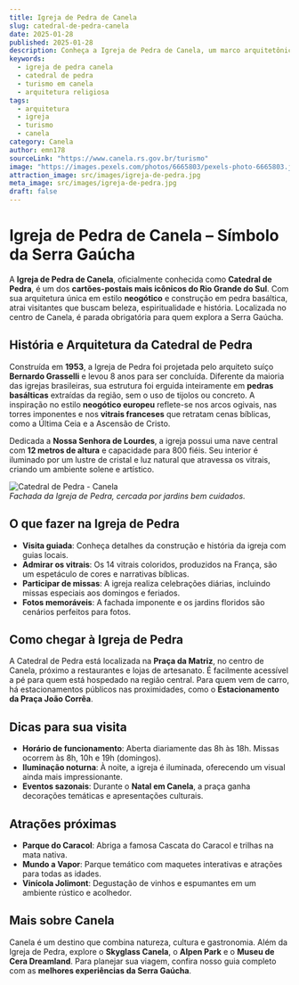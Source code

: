 ```yaml
---
title: Igreja de Pedra de Canela
slug: catedral-de-pedra-canela
date: 2025-01-28
published: 2025-01-28
description: Conheça a Igreja de Pedra de Canela, um marco arquitetônico e religioso da Serra Gaúcha.
keywords:
  - igreja de pedra canela
  - catedral de pedra
  - turismo em canela
  - arquitetura religiosa
tags:
  - arquitetura
  - igreja
  - turismo
  - canela
category: Canela
author: emn178
sourceLink: "https://www.canela.rs.gov.br/turismo"
image: "https://images.pexels.com/photos/6665803/pexels-photo-6665803.jpeg"
attraction_image: src/images/igreja-de-pedra.jpg
meta_image: src/images/igreja-de-pedra.jpg
draft: false
---
```


# Igreja de Pedra de Canela – Símbolo da Serra Gaúcha

A **Igreja de Pedra de Canela**, oficialmente conhecida como **Catedral de Pedra**, é um dos **cartões-postais mais icônicos do Rio Grande do Sul**. Com sua arquitetura única em estilo **neogótico** e construção em pedra basáltica, atrai visitantes que buscam beleza, espiritualidade e história. Localizada no centro de Canela, é parada obrigatória para quem explora a Serra Gaúcha.

## História e Arquitetura da Catedral de Pedra

Construída em **1953**, a Igreja de Pedra foi projetada pelo arquiteto suíço **Bernardo Grasselli** e levou 8 anos para ser concluída. Diferente da maioria das igrejas brasileiras, sua estrutura foi erguida inteiramente em **pedras basálticas** extraídas da região, sem o uso de tijolos ou concreto. A inspiração no estilo **neogótico europeu** reflete-se nos arcos ogivais, nas torres imponentes e nos **vitrais franceses** que retratam cenas bíblicas, como a Última Ceia e a Ascensão de Cristo.

Dedicada a **Nossa Senhora de Lourdes**, a igreja possui uma nave central com **12 metros de altura** e capacidade para 800 fiéis. Seu interior é iluminado por um lustre de cristal e luz natural que atravessa os vitrais, criando um ambiente solene e artístico.

![Catedral de Pedra - Canela](/images/igreja-de-pedra.jpg)  
_Fachada da Igreja de Pedra, cercada por jardins bem cuidados._

## O que fazer na Igreja de Pedra

- **Visita guiada**: Conheça detalhes da construção e história da igreja com guias locais.
- **Admirar os vitrais**: Os 14 vitrais coloridos, produzidos na França, são um espetáculo de cores e narrativas bíblicas.
- **Participar de missas**: A igreja realiza celebrações diárias, incluindo missas especiais aos domingos e feriados.
- **Fotos memoráveis**: A fachada imponente e os jardins floridos são cenários perfeitos para fotos.

## Como chegar à Igreja de Pedra

A Catedral de Pedra está localizada na **Praça da Matriz**, no centro de Canela, próximo a restaurantes e lojas de artesanato. É facilmente acessível a pé para quem está hospedado na região central. Para quem vem de carro, há estacionamentos públicos nas proximidades, como o **Estacionamento da Praça João Corrêa**.

## Dicas para sua visita

- **Horário de funcionamento**: Aberta diariamente das 8h às 18h. Missas ocorrem às 8h, 10h e 19h (domingos).
- **Iluminação noturna**: À noite, a igreja é iluminada, oferecendo um visual ainda mais impressionante.
- **Eventos sazonais**: Durante o **Natal em Canela**, a praça ganha decorações temáticas e apresentações culturais.

## Atrações próximas

- **Parque do Caracol**: Abriga a famosa Cascata do Caracol e trilhas na mata nativa.
- **Mundo a Vapor**: Parque temático com maquetes interativas e atrações para todas as idades.
- **Vinícola Jolimont**: Degustação de vinhos e espumantes em um ambiente rústico e acolhedor.

## Mais sobre Canela

Canela é um destino que combina natureza, cultura e gastronomia. Além da Igreja de Pedra, explore o **Skyglass Canela**, o **Alpen Park** e o **Museu de Cera Dreamland**. Para planejar sua viagem, confira nosso guia completo com as **melhores experiências da Serra Gaúcha**.
